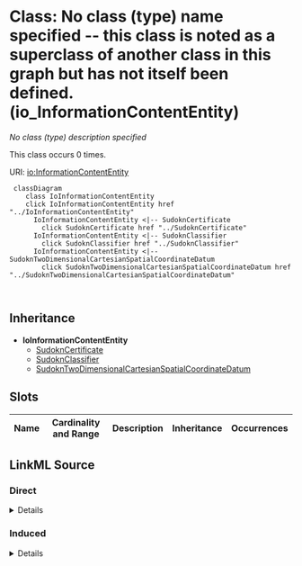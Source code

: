 

# Class: No class (type) name specified -- this class is noted as a superclass of another class in this graph but has not itself been defined. (io_InformationContentEntity)


_No class (type) description specified_






This class occurs 0 times.


URI: [io:InformationContentEntity](https://spec.industrialontologies.org/ontology/core/Core/InformationContentEntity)






```mermaid
 classDiagram
    class IoInformationContentEntity
    click IoInformationContentEntity href "../IoInformationContentEntity"
      IoInformationContentEntity <|-- SudoknCertificate
        click SudoknCertificate href "../SudoknCertificate"
      IoInformationContentEntity <|-- SudoknClassifier
        click SudoknClassifier href "../SudoknClassifier"
      IoInformationContentEntity <|-- SudoknTwoDimensionalCartesianSpatialCoordinateDatum
        click SudoknTwoDimensionalCartesianSpatialCoordinateDatum href "../SudoknTwoDimensionalCartesianSpatialCoordinateDatum"
      
      
```





## Inheritance
* **IoInformationContentEntity**
    * [SudoknCertificate](../classes/SudoknCertificate.md)
    * [SudoknClassifier](../classes/SudoknClassifier.md)
    * [SudoknTwoDimensionalCartesianSpatialCoordinateDatum](../classes/SudoknTwoDimensionalCartesianSpatialCoordinateDatum.md)



## Slots

| Name | Cardinality and Range | Description | Inheritance | Occurrences |
| ---  | --- | --- | --- | --- |














## LinkML Source

<!-- TODO: investigate https://stackoverflow.com/questions/37606292/how-to-create-tabbed-code-blocks-in-mkdocs-or-sphinx -->

### Direct

<details>

```yaml
name: io_InformationContentEntity
conforms_to: No schema conformance document specified
annotations:
  count:
    tag: count
    value: 0
description: No class (type) description specified
title: No class (type) name specified -- this class is noted as a superclass of another
  class in this graph but has not itself been defined.
from_schema: sudokn-kg
rank: 1000
class_uri: io:InformationContentEntity

```
</details>

### Induced

<details>

```yaml
name: io_InformationContentEntity
conforms_to: No schema conformance document specified
annotations:
  count:
    tag: count
    value: 0
description: No class (type) description specified
title: No class (type) name specified -- this class is noted as a superclass of another
  class in this graph but has not itself been defined.
from_schema: sudokn-kg
rank: 1000
class_uri: io:InformationContentEntity

```
</details>